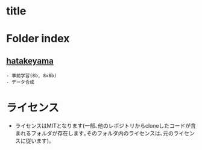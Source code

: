 
# title


# Folder index
## [hatakeyama](hatakeyama)
    - 事前学習(8b, 8x8b)
    - データ合成


# ライセンス
- ライセンスはMITとなります(一部､他のレポジトリからcloneしたコードが含まれるフォルダが存在します｡そのフォルダ内のライセンスは､元のライセンスに従います)｡